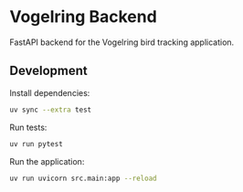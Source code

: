 # Vogelring Backend

FastAPI backend for the Vogelring bird tracking application.

## Development

Install dependencies:
```bash
uv sync --extra test
```

Run tests:
```bash
uv run pytest
```

Run the application:
```bash
uv run uvicorn src.main:app --reload
```
